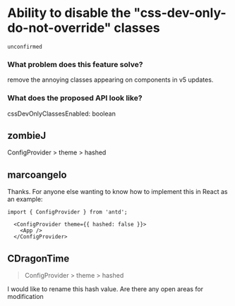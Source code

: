 # Ability to disable the "css-dev-only-do-not-override" classes

`unconfirmed`

### What problem does this feature solve?

remove the annoying classes appearing on components in v5 updates.

### What does the proposed API look like?

cssDevOnlyClassesEnabled: boolean

<!-- generated by ant-design-issue-helper. DO NOT REMOVE -->

## zombieJ

ConfigProvider > theme > hashed

## marcoangelo

Thanks. For anyone else wanting to know how to implement this in React as an example:

```
import { ConfigProvider } from 'antd';

  <ConfigProvider theme={{ hashed: false }}>
    <App />
  </ConfigProvider>
```

## CDragonTime

> ConfigProvider > theme > hashed

I would like to rename this hash value. Are there any open areas for modification

